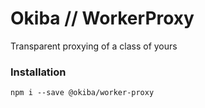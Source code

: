 

# Okiba // WorkerProxy
Transparent proxying of a class of yours




### Installation
```
npm i --save @okiba/worker-proxy
```



